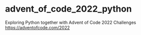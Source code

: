 # advent_of_code_2022_python
Exploring Python together with Advent of Code 2022 Challenges https://adventofcode.com/2022
